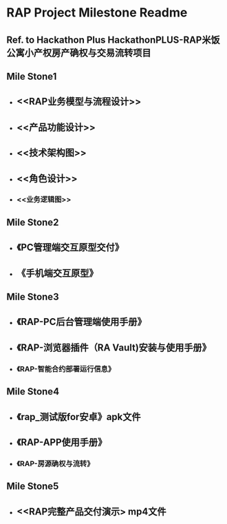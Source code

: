 # RAP Project Milestone Readme



## Ref. to Hackathon Plus HackathonPLUS-RAP米饭公寓小产权房产确权与交易流转项目



## Mile Stone1

- ## <<RAP业务模型与流程设计>>

- ## <<产品功能设计>>

- ## <<技术架构图>>

- ## <<角色设计>>

- ### <<业务逻辑图>>

## Mile Stone2

- ## 《PC管理端交互原型交付》

- ## 《手机端交互原型》

## Mile Stone3

- ## 《RAP-PC后台管理端使用手册》

- ## 《RAP-浏览器插件（RA Vault)安装与使用手册》

- ### 《RAP-智能合约部署运行信息》

## Mile Stone4

- ## 《rap_测试版for安卓》apk文件

- ## 《RAP-APP使用手册》

- ### 《RAP-房源确权与流转》

## Mile Stone5

- ## <<RAP完整产品交付演示>  mp4文件

